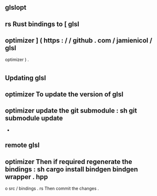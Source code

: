 #
glslopt
-
rs
Rust
bindings
to
[
glsl
-
optimizer
]
(
https
:
/
/
github
.
com
/
jamienicol
/
glsl
-
optimizer
)
.
#
#
Updating
glsl
-
optimizer
To
update
the
version
of
glsl
-
optimizer
update
the
git
submodule
:
sh
git
submodule
update
-
-
remote
glsl
-
optimizer
Then
if
required
regenerate
the
bindings
:
sh
cargo
install
bindgen
bindgen
wrapper
.
hpp
-
o
src
/
bindings
.
rs
Then
commit
the
changes
.
